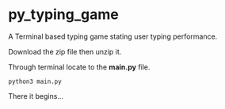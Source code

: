# py_typing_game
A Terminal based typing game stating user typing performance.

Download the zip file then unzip it.

Through terminal locate to the **main.py** file.

`python3 main.py`

There it begins...
